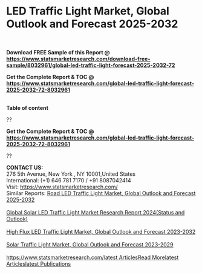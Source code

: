 <h1>LED Traffic Light Market, Global Outlook and Forecast 2025-2032</h1><br/><p><strong>Download FREE Sample of this Report @ <a href="https://www.statsmarketresearch.com/download-free-sample/8032961/global-led-traffic-light-forecast-2025-2032-72">https://www.statsmarketresearch.com/download-free-sample/8032961/global-led-traffic-light-forecast-2025-2032-72</a></strong></p>

<div><b>Get the Complete Report & TOC @ <a href="https://www.statsmarketresearch.com/global-led-traffic-light-forecast-2025-2032-72-8032961">https://www.statsmarketresearch.com/global-led-traffic-light-forecast-2025-2032-72-8032961</a></b></div>

<p><br />
<b>Table of content</b></p>

<p>??</p>

<div><b>Get the Complete Report & TOC @ <a href="https://www.statsmarketresearch.com/global-led-traffic-light-forecast-2025-2032-72-8032961">https://www.statsmarketresearch.com/global-led-traffic-light-forecast-2025-2032-72-8032961</a></b></div>

<p>??</p>

<p><b>CONTACT US:</b><br />
276 5th Avenue, New York , NY 10001,United States<br />
International: (+1) 646 781 7170 / +91 8087042414<br />
Visit: <a href="https://www.statsmarketresearch.com/">https://www.statsmarketresearch.com/</a><br />
Similar Reports: <a href="https://www.statsmarketresearch.com/global-led-traffic-light-forecast-2025-2032-72-8032961">Road LED Traffic Light Market, Global Outlook and Forecast 2025-2032</a><br />
<br />
<a href="https://www.statsmarketresearch.com/global-led-traffic-light-forecast-2025-2032-72-8032961">Global Solar LED Traffic Light Market Research Report 2024(Status and Outlook)</a><br />
<br />
<a href="https://www.statsmarketresearch.com/global-led-traffic-light-forecast-2025-2032-72-8032961">High Flux LED Traffic Light Market, Global Outlook and Forecast 2023-2032</a><br />
<br />
<a href="https://www.statsmarketresearch.com/global-led-traffic-light-forecast-2025-2032-72-8032961">Solar Traffic Light Market, Global Outlook and Forecast 2023-2029</a><br />
<br />
<a href="https://gyeongbokgung.com">https://www.statsmarketresearch.com/</a><a href="https://hallyeomaritime.com">latest Articles</a><a href="https://jingwansa.com">Read More</a><a href="https://nguoiviet.jp/">latest Articles</a><a href="https://www.intelmarketresearch.com/">latest Publications</a></p>
